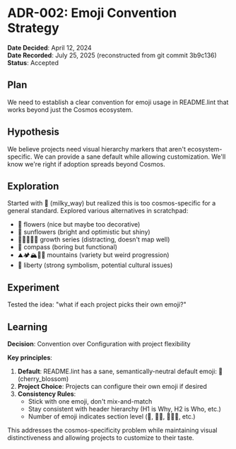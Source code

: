 # ADR-002: Emoji Convention Strategy  

**Date Decided**: April 12, 2024  
**Date Recorded**: July 25, 2025 (reconstructed from git commit 3b9c136)  
**Status**: Accepted

## Plan
We need to establish a clear convention for emoji usage in README.lint that works beyond just the Cosmos ecosystem.

## Hypothesis
We believe projects need visual hierarchy markers that aren't ecosystem-specific. We can provide a sane default while allowing customization. We'll know we're right if adoption spreads beyond Cosmos.

## Exploration
Started with 🌌 (milky_way) but realized this is too cosmos-specific for a general standard. Explored various alternatives in scratchpad:

- 🌸 flowers (nice but maybe too decorative)
- 🌻 sunflowers (bright and optimistic but shiny) 
- 🌱🌿🌳🌴🌲 growth series (distracting, doesn't map well)
- 🧭 compass (boring but functional)
- ⛰🏕🏔🌋🗻 mountains (variety but weird progression)
- 🗽 liberty (strong symbolism, potential cultural issues)

## Experiment
Tested the idea: "what if each project picks their own emoji?"

## Learning
**Decision**: Convention over Configuration with project flexibility

**Key principles**:
1. **Default**: README.lint has a sane, semantically-neutral default emoji: 🌸 (cherry_blossom)
2. **Project Choice**: Projects can configure their own emoji if desired
3. **Consistency Rules**:
   - Stick with one emoji, don't mix-and-match  
   - Stay consistent with header hierarchy (H1 is Why, H2 is Who, etc.)
   - Number of emoji indicates section level (🌸, 🌸🌸, 🌸🌸🌸, etc.)

This addresses the cosmos-specificity problem while maintaining visual distinctiveness and allowing projects to customize to their taste.